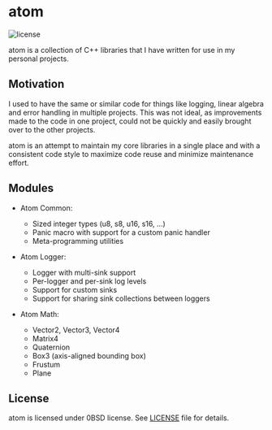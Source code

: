 # atom

![license](https://img.shields.io/github/license/fleroviux/atom)

atom is a collection of C++ libraries that I have written for use in my personal projects.

## Motivation

I used to have the same or similar code for things like logging, linear algebra and error handling in multiple projects.
This was not ideal, as improvements made to the code in one project, could not be quickly and easily brought over to the other projects.

atom is an attempt to maintain my core libraries in a single place and with a consistent code style to maximize code reuse and minimize maintenance effort.

## Modules

- Atom Common:
  - Sized integer types (u8, s8, u16, s16, ...)
  - Panic macro with support for a custom panic handler
  - Meta-programming utilities

- Atom Logger:
  - Logger with multi-sink support
  - Per-logger and per-sink log levels
  - Support for custom sinks
  - Support for sharing sink collections between loggers
  
- Atom Math:
  - Vector2, Vector3, Vector4
  - Matrix4
  - Quaternion
  - Box3 (axis-aligned bounding box)
  - Frustum
  - Plane

## License

atom is licensed under 0BSD license. See [LICENSE](LICENSE) file for details.
